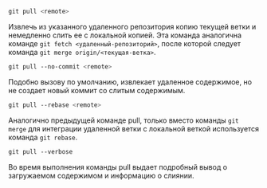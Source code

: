 ```zsh terminal
git pull <remote>
```

Извлечь из указанного удаленного репозитория копию текущей ветки и немедленно слить ее с локальной копией. Эта команда аналогична команде `git fetch <удаленный-репозиторий>`, после которой следует команда `git merge origin/<текущая-ветка>`.

```zsh terminal
git pull --no-commit <remote>
```

Подобно вызову по умолчанию, извлекает удаленное содержимое, но не создает новый коммит со слитым содержимым.

```zsh terminal
git pull --rebase <remote>
```

Аналогично предыдущей команде pull, только вместо команды `git merge` для интеграции удаленной ветки с локальной веткой используется команда `git rebase`.

```zsh terminal
git pull --verbose
```

Во время выполнения команды pull выдает подробный вывод о загружаемом содержимом и информацию о слиянии.